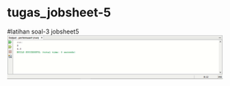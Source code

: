 # tugas_jobsheet-5
#latihan soal-3 jobsheet5
![Alt text](https://github.com/rendiwibawa/tugas_jobsheet-5/blob/master/Latihan%20soal%203.png "latihan soal-3 jobsheet5")
